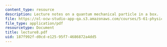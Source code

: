 ```yaml
---
content_type: resource
description: Lecture notes on a quantum mechanical particle in a box.
file: https://ol-ocw-studio-app-qa.s3.amazonaws.com/courses/5-61-physical-chemistry-fall-2007/187f992fd0cde12595f74686872a4dd5_lecture8.pdf
file_type: application/pdf
resourcetype: Document
title: lecture8.pdf
uid: 187f992f-d0cd-e125-95f7-4686872a4dd5
---
```

